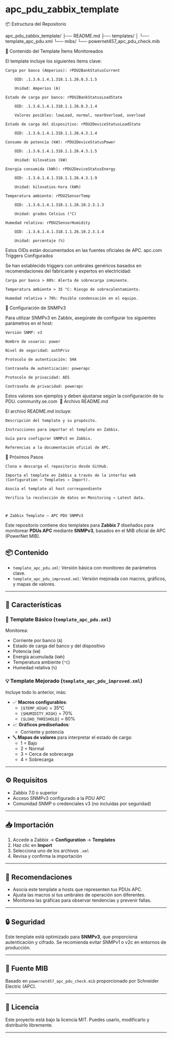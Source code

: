 # apc_pdu_zabbix_template

📦 Estructura del Repositorio

apc_pdu_zabbix_template/
├── README.md
├── templates/
│   └── template_apc_pdu.xml
└── mibs/
    └── powernet457_apc_pdu_check.mib

🧩 Contenido del Template
Ítems Monitoreados

El template incluye los siguientes ítems clave:​

    Carga por banco (Amperios): rPDU2BankStatusCurrent

        OID: .1.3.6.1.4.1.318.1.1.26.8.3.1.5

        Unidad: Amperios (A)

    Estado de carga por banco: rPDU2BankStatusLoadState

        OID: .1.3.6.1.4.1.318.1.1.26.8.3.1.4

        Valores posibles: lowLoad, normal, nearOverload, overload

    Estado de carga del dispositivo: rPDU2DeviceStatusLoadState

        OID: .1.3.6.1.4.1.318.1.1.26.4.3.1.4

    Consumo de potencia (kW): rPDU2DeviceStatusPower

        OID: .1.3.6.1.4.1.318.1.1.26.4.3.1.5

        Unidad: kilovatios (kW)

    Energía consumida (kWh): rPDU2DeviceStatusEnergy

        OID: .1.3.6.1.4.1.318.1.1.26.4.3.1.9

        Unidad: kilovatios-hora (kWh)

    Temperatura ambiente: rPDU2SensorTemp

        OID: .1.3.6.1.4.1.318.1.1.26.10.2.3.1.3

        Unidad: grados Celsius (°C)

    Humedad relativa: rPDU2SensorHumidity

        OID: .1.3.6.1.4.1.318.1.1.26.10.2.3.1.4

        Unidad: porcentaje (%)​

Estos OIDs están documentados en las fuentes oficiales de APC.
apc.com
​
Triggers Configurados

Se han establecido triggers con umbrales genéricos basados en recomendaciones del fabricante y expertos en electricidad:​

    Carga por banco > 80%: Alerta de sobrecarga inminente.

    Temperatura ambiente > 35 °C: Riesgo de sobrecalentamiento.

    Humedad relativa > 70%: Posible condensación en el equipo.​

🔐 Configuración de SNMPv3

Para utilizar SNMPv3 en Zabbix, asegúrate de configurar los siguientes parámetros en el host:​

    Versión SNMP: v3

    Nombre de usuario: power

    Nivel de seguridad: authPriv

    Protocolo de autenticación: SHA

    Contraseña de autenticación: powerapc

    Protocolo de privacidad: AES

    Contraseña de privacidad: powerapc​

Estos valores son ejemplos y deben ajustarse según la configuración de tu PDU.
community.se.com
​
📄 Archivo README.md

El archivo README.md incluye:​

    Descripción del template y su propósito.

    Instrucciones para importar el template en Zabbix.

    Guía para configurar SNMPv3 en Zabbix.

    Referencias a la documentación oficial de APC.​

🚀 Próximos Pasos

    Clona o descarga el repositorio desde GitHub.

    Importa el template en Zabbix a través de la interfaz web (Configuration → Templates → Import).

    Asocia el template al host correspondiente 

    Verifica la recolección de datos en Monitoring → Latest data.​



    # Zabbix Template – APC PDU SNMPv3

Este repositorio contiene dos templates para **Zabbix 7** diseñados para monitorear **PDUs APC** mediante **SNMPv3**, basados en el MIB oficial de APC (PowerNet MIB).

## 📦 Contenido

- `template_apc_pdu.xml`: Versión básica con monitoreo de parámetros clave.
- `template_apc_pdu_improved.xml`: Versión mejorada con macros, gráficos, y mapas de valores.

---

## 🚀 Características

### 🧰 Template Básico (`template_apc_pdu.xml`)

Monitorea:

- Corriente por banco (`A`)
- Estado de carga del banco y del dispositivo
- Potencia (`kW`)
- Energía acumulada (`kWh`)
- Temperatura ambiente (`°C`)
- Humedad relativa (`%`)

### 💡 Template Mejorado (`template_apc_pdu_improved.xml`)

Incluye todo lo anterior, más:

- ✅ **Macros configurables**:
  - `{$TEMP_HIGH}` = 35°C
  - `{$HUMIDITY_HIGH}` = 70%
  - `{$LOAD_THRESHOLD}` = 80%
- 📈 **Gráficos prediseñados**:
  - Corriente y potencia
- 🔤 **Mapas de valores** para interpretar el estado de carga:
  - 1 = Bajo
  - 2 = Normal
  - 3 = Cerca de sobrecarga
  - 4 = Sobrecarga

---

## ⚙️ Requisitos

- Zabbix 7.0 o superior
- Acceso SNMPv3 configurado a la PDU APC
- Comunidad SNMP o credenciales v3 (no incluidas por seguridad)

---

## 📥 Importación

1. Accede a Zabbix → **Configuration** → **Templates**
2. Haz clic en **Import**
3. Selecciona uno de los archivos `.xml`
4. Revisa y confirma la importación

---

## 🧠 Recomendaciones

- Asocia este template a hosts que representen tus PDUs APC.
- Ajusta las macros si tus umbrales de operación son diferentes.
- Monitorea las gráficas para observar tendencias y prevenir fallas.

---

## 🔒 Seguridad

Este template está optimizado para **SNMPv3**, que proporciona autenticación y cifrado. Se recomienda evitar SNMPv1 o v2c en entornos de producción.

---

## 🧾 Fuente MIB

Basado en `powernet457_apc_pdu_check.mib` proporcionado por Schneider Electric (APC).

---

## 📄 Licencia

Este proyecto está bajo la licencia MIT. Puedes usarlo, modificarlo y distribuirlo libremente.

---


